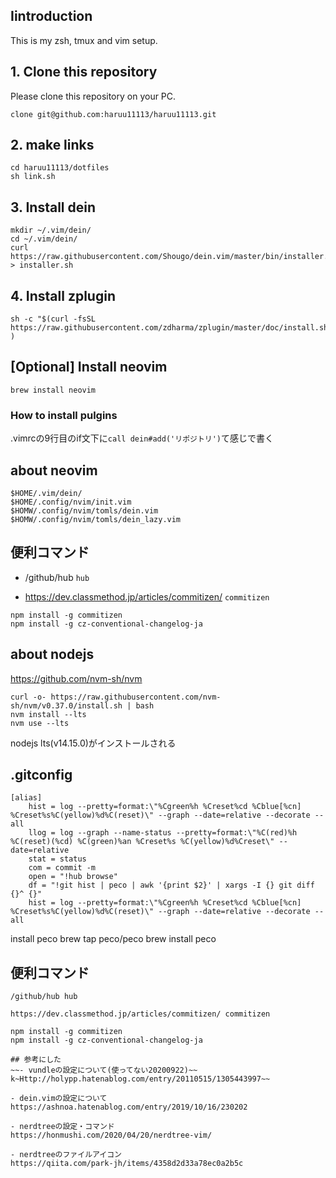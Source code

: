 ## Iintroduction
This is my zsh, tmux and vim setup.

## 1. Clone this repository
Please clone this repository on your PC.

```
clone git@github.com:haruu11113/haruu11113.git
```
## 2. make links
```
cd haruu11113/dotfiles
sh link.sh
```

## 3. Install  dein

```
mkdir ~/.vim/dein/
cd ~/.vim/dein/
curl https://raw.githubusercontent.com/Shougo/dein.vim/master/bin/installer.sh > installer.sh
```

## 4. Install zplugin
```
sh -c "$(curl -fsSL https://raw.githubusercontent.com/zdharma/zplugin/master/doc/install.sh)" )
```

## [Optional] Install neovim

```
brew install neovim
```

### How to install pulgins
.vimrcの9行目のif文下に```call dein#add('リポジトリ')```て感じで書く



## about neovim

```
$HOME/.vim/dein/
$HOME/.config/nvim/init.vim
$HOMW/.config/nvim/tomls/dein.vim
$HOMW/.config/nvim/tomls/dein_lazy.vim
```

## 便利コマンド
- /github/hub ```hub```

- https://dev.classmethod.jp/articles/commitizen/ ```commitizen```
```
npm install -g commitizen
npm install -g cz-conventional-changelog-ja
```
## about nodejs
https://github.com/nvm-sh/nvm
```
curl -o- https://raw.githubusercontent.com/nvm-sh/nvm/v0.37.0/install.sh | bash
nvm install --lts
nvm use --lts
```

nodejs lts(v14.15.0)がインストールされる
## .gitconfig
```
[alias]
    hist = log --pretty=format:\"%Cgreen%h %Creset%cd %Cblue[%cn] %Creset%s%C(yellow)%d%C(reset)\" --graph --date=relative --decorate --all
    llog = log --graph --name-status --pretty=format:\"%C(red)%h %C(reset)(%cd) %C(green)%an %Creset%s %C(yellow)%d%Creset\" --date=relative
    stat = status
    com = commit -m
    open = "!hub browse"
    df = "!git hist | peco | awk '{print $2}' | xargs -I {} git diff {}^ {}"
    hist = log --pretty=format:\"%Cgreen%h %Creset%cd %Cblue[%cn] %Creset%s%C(yellow)%d%C(reset)\" --graph --date=relative --decorate --all
```

install peco
brew tap peco/peco
brew install peco

## 便利コマンド
```
/github/hub hub

https://dev.classmethod.jp/articles/commitizen/ commitizen

npm install -g commitizen
npm install -g cz-conventional-changelog-ja

## 参考にした
~~- vundleの設定について(使ってない20200922)~~  
k~Http://holypp.hatenablog.com/entry/20110515/1305443997~~  

- dein.vimの設定について
https://ashnoa.hatenablog.com/entry/2019/10/16/230202

- nerdtreeの設定・コマンド  
https://honmushi.com/2020/04/20/nerdtree-vim/  

- nerdtreeのファイルアイコン
https://qiita.com/park-jh/items/4358d2d33a78ec0a2b5c

